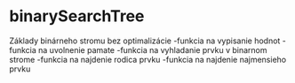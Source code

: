 # binarySearchTree
Základy binárneho stromu bez optimalizácie
-funkcia na vypisanie hodnot
-funkcia na uvolnenie pamate
-funkcia na vyhladanie prvku v binarnom strome
-funkcia na najdenie rodica prvku
-funkcia na najdenie najmensieho prvku
